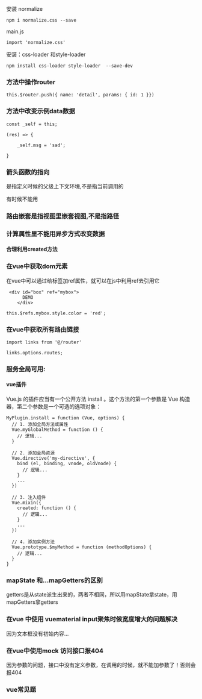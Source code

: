 安装 normalize

	npm i normalize.css --save 

main.js

	import 'normalize.css'  

安装：css-loader   和style-loader

	npm install css-loader style-loader  --save-dev


### 方法中操作router

	this.$router.push({ name: 'detail', params: { id: 1 }})

### 方法中改变示例data数据

	const _self = this;

	(res) => {
	
		_self.msg = 'sad';

	}

### 箭头函数的指向

是指定义时候的父级上下文环境,不是指当前调用的

有时候不能用

### 路由嵌套是指视图里嵌套视图,不是指路径

### 计算属性里不能用异步方式改变数据

#### 合理利用created方法

### 在vue中获取dom元素

在vue中可以通过给标签加ref属性，就可以在js中利用ref去引用它

	 <div id="box" ref="mybox">  
	      DEMO  
	    </div>  

	this.$refs.mybox.style.color = 'red';  

### 在vue中获取所有路由链接

	import links from '@/router'

	links.options.routes;

### 服务全局可用:

#### vue插件

Vue.js 的插件应当有一个公开方法 install 。这个方法的第一个参数是 Vue 构造器，第二个参数是一个可选的选项对象：

	MyPlugin.install = function (Vue, options) {
	  // 1. 添加全局方法或属性
	  Vue.myGlobalMethod = function () {
	    // 逻辑...
	  }
	
	  // 2. 添加全局资源
	  Vue.directive('my-directive', {
	    bind (el, binding, vnode, oldVnode) {
	      // 逻辑...
	    }
	    ...
	  })
	
	  // 3. 注入组件
	  Vue.mixin({
	    created: function () {
	      // 逻辑...
	    }
	    ...
	  })
	
	  // 4. 添加实例方法
	  Vue.prototype.$myMethod = function (methodOptions) {
	    // 逻辑...
	  }
	}
	
### mapState 和...mapGetters的区别

 getters是从state派生出来的，两者不相同，所以用mapState拿state，用mapGetters拿getters
 
### 在vue 中使用 vuematerial input聚焦时候宽度增大的问题解决

因为文本框没有初始内容...

### 在vue中使用mock 访问接口报404

因为参数的问题，接口中没有定义参数，在调用的时候，就不能加参数了！否则会报404

### vue常见题
